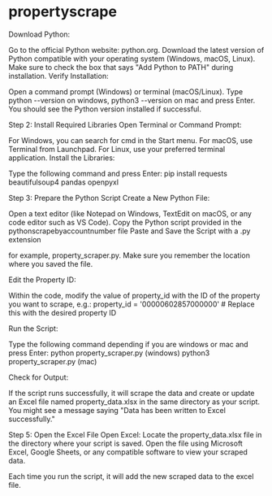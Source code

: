 # propertyscrape

Download Python: 

Go to the official Python website: python.org.
Download the latest version of Python compatible with your operating system (Windows, macOS, Linux).
Make sure to check the box that says "Add Python to PATH" during installation.
Verify Installation:

Open a command prompt (Windows) or terminal (macOS/Linux).
Type python --version on windows, python3 --version on mac and press Enter. You should see the Python version installed if successful.

Step 2: Install Required Libraries
Open Terminal or Command Prompt:

For Windows, you can search for cmd in the Start menu.
For macOS, use Terminal from Launchpad.
For Linux, use your preferred terminal application.
Install the Libraries:

Type the following command and press Enter:
pip install requests beautifulsoup4 pandas openpyxl

Step 3: Prepare the Python Script
Create a New Python File:

Open a text editor (like Notepad on Windows, TextEdit on macOS, or any code editor such as VS Code).
Copy the Python script provided in the pythonscrapebyaccountnumber file
Paste and Save the Script with a .py extension

for example, property_scraper.py. 
Make sure you remember the location where you saved the file.

Edit the Property ID:

Within the code, modify the value of property_id with the ID of the property you want to scrape, e.g.: property_id = '00000602857000000'  # Replace this with the desired property ID

Run the Script:

Type the following command depending if you are windows or mac and press Enter:
python property_scraper.py    (windows)
python3 property_scraper.py    (mac)


Check for Output:

If the script runs successfully, it will scrape the data and create or update an Excel file named property_data.xlsx in the same directory as your script.
You might see a message saying "Data has been written to Excel successfully."

Step 5: Open the Excel File
Open Excel:
Locate the property_data.xlsx file in the directory where your script is saved.
Open the file using Microsoft Excel, Google Sheets, or any compatible software to view your scraped data.

Each time you run the script, it will add the new scraped data to the excel file. 

